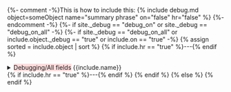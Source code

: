 {%- comment -%}This is how to include this:
{% include debug.md object=someObject name="summary phrase" on="false" hr="false" %}
{%- endcomment -%}
{%- if site._debug == "debug_on" or  site._debug == "debug_on_all" -%}
{%- if site._debug == "debug_on_all" or include.object._debug == "true"  or include.on == "true" -%}
{% assign sorted = include.object | sort %}
{% if include.hr == "true" %}---{% endif %}
<details style="display: inline; vertical-align: top">
    <summary><span style="background-color:#fdd;">Debugging/All fields</span> {{include.name}}</summary>
    <table>
        <tr>
            <th>Name</th>
            <th>Value</th>
        </tr>
        {%- for entry in sorted -%}
        <tr>
            {%- assign type = entry[1] | object_type -%}
            <td>{{ entry[0] }}</td>
            <td>
                {%- assign val = entry[1] -%}
                {%- if type == "nil" -%}
                    nil value
                {%- elsif type == "string" -%}
                    string: {{ val }}
                {%- elsif type == "http" -%}
                    http: <a href="{{val}}">{{val}}</a>
                {%- elsif type == "mhash" -%}
                  mhash: {% include entity-href.md entity=val %}
                {% elsif type == "hash" %}
                    hash:
                    {%- assign sorted = val | sort -%}
                    {% for hash_entry in sorted %}
                        {% assign entity = hash_entry[1] %}
                        {%- assign htype = entity | object_type -%}
                        {%- if htype == "mhash" -%}
                            {% include entity-href.md entity=entity %}
                         {%- else -%}
                            key:{{hash_entry[0]}} val:{{hash_entry[1]}}
                        {%- endif -%}
                        {% if forloop.last != true %}, {% endif %}
                    {%- endfor -%}
                {%- elsif type == "array" -%}
                    array:
                    {% for entry in val %}
                        {%- assign htype = entry | object_type -%}
                        {%- if htype == "mhash" -%}
                            {% include entity-href.md entity=entry %}
                        {%- else -%}
                            {{entry}}
                        {%- endif -%}
                        {% if forloop.last != true %}, {% endif %}
                    {%- endfor -%}
                {%- elsif type == "numeric" -%}
                    numeric: {{ val }}
                {%- elsif type == "csvtable" -%}
                    "CSV::TABLE"
                {%- else -%}
                    Unknown type: {{val}}
                {%- endif -%}
            </td>
        </tr>
        {%- endfor -%}
    </table>
</details>
{% if include.hr == "true" %}---{% endif %}
{% endif %}
{% else %}
{% endif %}

